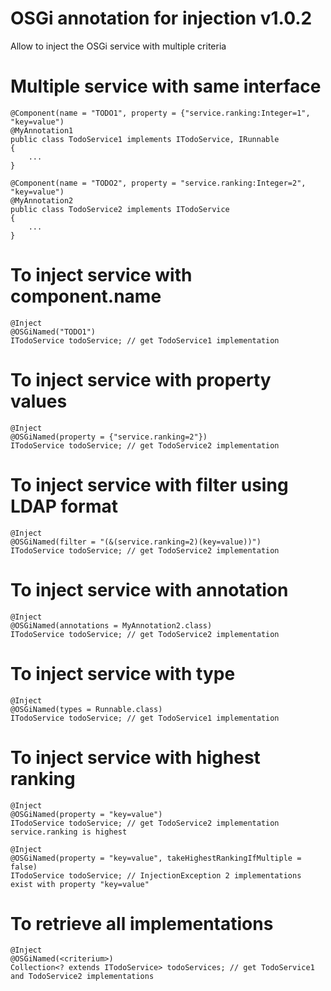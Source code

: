 # OSGi annotation for injection v1.0.2

Allow to inject the OSGi service with multiple criteria

# Multiple service with same interface
```
@Component(name = "TODO1", property = {"service.ranking:Integer=1", "key=value")
@MyAnnotation1
public class TodoService1 implements ITodoService, IRunnable
{
	...
}

@Component(name = "TODO2", property = "service.ranking:Integer=2", "key=value")
@MyAnnotation2
public class TodoService2 implements ITodoService
{
	...
}
```
# To inject service with component.name
```
@Inject
@OSGiNamed("TODO1")
ITodoService todoService; // get TodoService1 implementation
```
# To inject service with property values
```
@Inject
@OSGiNamed(property = {"service.ranking=2"})
ITodoService todoService; // get TodoService2 implementation
```
# To inject service with filter using LDAP format
```
@Inject
@OSGiNamed(filter = "(&(service.ranking=2)(key=value))")
ITodoService todoService; // get TodoService2 implementation
```
# To inject service with annotation
```
@Inject
@OSGiNamed(annotations = MyAnnotation2.class)
ITodoService todoService; // get TodoService2 implementation
```
# To inject service with type
```
@Inject
@OSGiNamed(types = Runnable.class)
ITodoService todoService; // get TodoService1 implementation
```
# To inject service with highest ranking
```
@Inject
@OSGiNamed(property = "key=value")
ITodoService todoService; // get TodoService2 implementation service.ranking is highest

@Inject
@OSGiNamed(property = "key=value", takeHighestRankingIfMultiple = false)
ITodoService todoService; // InjectionException 2 implementations exist with property "key=value"
```
# To retrieve all implementations
```
@Inject
@OSGiNamed(<criterium>)
Collection<? extends ITodoService> todoServices; // get TodoService1 and TodoService2 implementations
```



